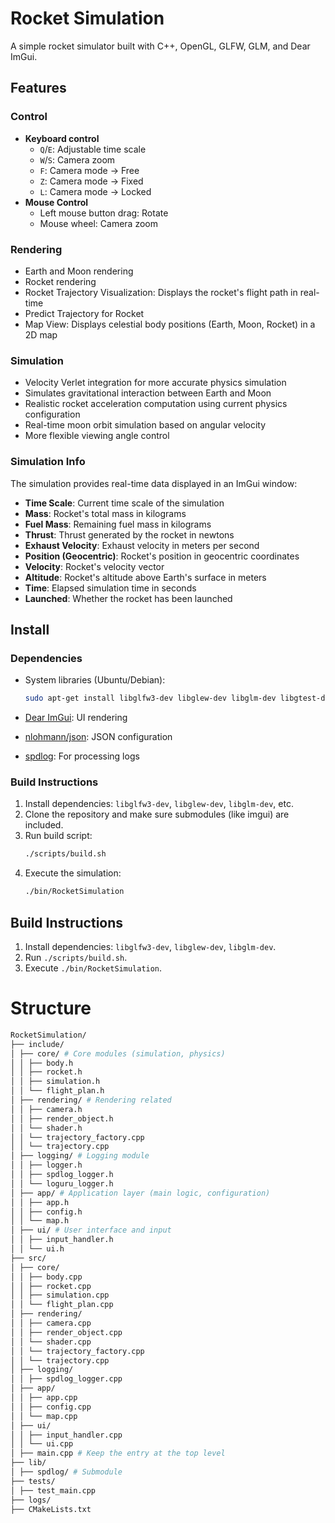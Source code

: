 # Rocket Simulation
A simple rocket simulator built with C++, OpenGL, GLFW, GLM, and Dear ImGui.

## Features

### Control
- **Keyboard control**
  - `Q`/`E`: Adjustable time scale
  - `W`/`S`: Camera zoom
  - `F`: Camera mode -> Free
  - `Z`: Camera mode -> Fixed
  - `L`: Camera mode -> Locked
- **Mouse Control**
  - Left mouse button drag: Rotate
  - Mouse wheel: Camera zoom

### Rendering
- Earth and Moon rendering
- Rocket rendering
- Rocket Trajectory Visualization: Displays the rocket's flight path in real-time
- Predict Trajectory for Rocket
- Map View: Displays celestial body positions (Earth, Moon, Rocket) in a 2D map

### Simulation
- Velocity Verlet integration for more accurate physics simulation
- Simulates gravitational interaction between Earth and Moon
- Realistic rocket acceleration computation using current physics configuration
- Real-time moon orbit simulation based on angular velocity
- More flexible viewing angle control

### Simulation Info
The simulation provides real-time data displayed in an ImGui window:

- **Time Scale**: Current time scale of the simulation
- **Mass**: Rocket's total mass in kilograms
- **Fuel Mass**: Remaining fuel mass in kilograms
- **Thrust**: Thrust generated by the rocket in newtons
- **Exhaust Velocity**: Exhaust velocity in meters per second
- **Position (Geocentric)**: Rocket's position in geocentric coordinates
- **Velocity**: Rocket's velocity vector
- **Altitude**: Rocket's altitude above Earth's surface in meters
- **Time**: Elapsed simulation time in seconds
- **Launched**: Whether the rocket has been launched

## Install

### Dependencies

- System libraries (Ubuntu/Debian):
    ```bash
    sudo apt-get install libglfw3-dev libglew-dev libglm-dev libgtest-dev libgmock-dev ccache
    ```

- [Dear ImGui](https://github.com/ocornut/imgui): UI rendering
- [nlohmann/json](https://github.com/nlohmann/json): JSON configuration
- [spdlog](https://github.com/gabime/spdlog.git): For processing logs

### Build Instructions

1. Install dependencies: `libglfw3-dev`, `libglew-dev`, `libglm-dev`, etc.
2. Clone the repository and make sure submodules (like imgui) are included.
3. Run build script:
    ```bash
    ./scripts/build.sh
    ```
4. Execute the simulation:
    ```bash
    ./bin/RocketSimulation
    ```

## Build Instructions
1. Install dependencies: `libglfw3-dev`, `libglew-dev`, `libglm-dev`.   
2. Run `./scripts/build.sh`.
3. Execute `./bin/RocketSimulation`.

# Structure
```bash
RocketSimulation/
├── include/
│ ├── core/ # Core modules (simulation, physics)
│ │ ├── body.h
│ │ ├── rocket.h
│ │ ├── simulation.h
│ │ └── flight_plan.h
│ ├── rendering/ # Rendering related
│ │ ├── camera.h
│ │ ├── render_object.h
│ │ └── shader.h
│ │ └── trajectory_factory.cpp
│ │ └── trajectory.cpp
│ ├── logging/ # Logging module
│ │ ├── logger.h
│ │ ├── spdlog_logger.h
│ │ └── loguru_logger.h
│ ├── app/ # Application layer (main logic, configuration)
│ │ ├── app.h
│ │ ├── config.h
│ │ └── map.h
│ ├── ui/ # User interface and input
│ │ ├── input_handler.h
│ │ └── ui.h
├── src/
│ ├── core/
│ │ ├── body.cpp
│ │ ├── rocket.cpp
│ │ ├── simulation.cpp
│ │ └── flight_plan.cpp
│ ├── rendering/
│ │ ├── camera.cpp
│ │ ├── render_object.cpp
│ │ └── shader.cpp
│ │ └── trajectory_factory.cpp
│ │ └── trajectory.cpp
│ ├── logging/
│ │ ├── spdlog_logger.cpp
│ ├── app/
│ │ ├── app.cpp
│ │ ├── config.cpp
│ │ └── map.cpp
│ ├── ui/
│ │ ├── input_handler.cpp
│ │ └── ui.cpp
│ ├── main.cpp # Keep the entry at the top level
├── lib/
│ ├── spdlog/ # Submodule
├── tests/
│ ├── test_main.cpp
├── logs/
├── CMakeLists.txt
```
